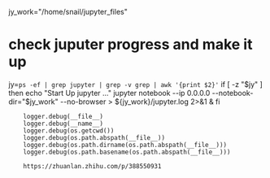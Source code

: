 


jy_work="/home/snail/jupyter_files"
# check juputer progress and make it up
jy=`ps -ef | grep jupyter | grep -v grep | awk '{print $2}'`
if [ -z "$jy" ]
then
        echo "Start Up jupyter ..."
        jupyter notebook --ip 0.0.0.0 --notebook-dir="$jy_work" --no-browser  > ${jy_work}/jupyter.log  2>&1 &
fi


        logger.debug(__file__)
        logger.debug(__name__)
        logger.debug(os.getcwd())
        logger.debug(os.path.abspath(__file__))
        logger.debug(os.path.dirname(os.path.abspath(__file__)))
        logger.debug(os.path.basename(os.path.abspath(__file__)))

        https://zhuanlan.zhihu.com/p/388550931